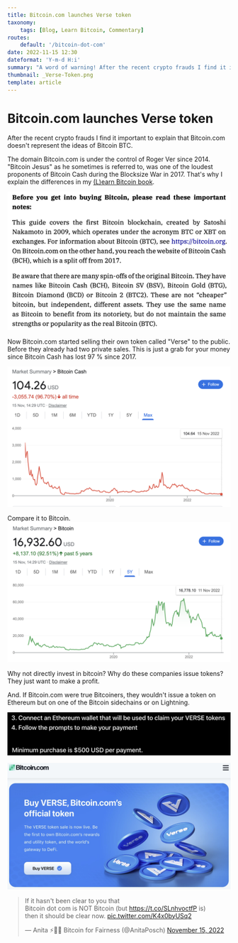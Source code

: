 ```yaml
---
title: Bitcoin.com launches Verse token
taxonomy:
    tags: [Blog, Learn Bitcoin, Commentary]
routes:
    default: '/bitcoin-dot-com'
date: 2022-11-15 12:30
dateformat: 'Y-m-d H:i'
summary: "A word of warning! After the recent crypto frauds I find it important to explain that Bitcoin.com doesn't represent the ideas of Bitcoin BTC. Now Bitcoin.com started selling their own token called \"Verse\" to the public."
thumbnail: _Verse-Token.png
template: article
---
```


# Bitcoin.com launches Verse token

After the recent crypto frauds I find it important to explain that Bitcoin.com doesn't represent the ideas of Bitcoin BTC.

The domain Bitcoin.com is under the control of Roger Ver since 2014. "Bitcoin Jesus" as he sometimes is referred to, was one of the loudest proponents of Bitcoin Cash during the Blocksize War in 2017.  That's why I explain the differences in my [(L)earn Bitcoin book](https://learnbitcoin.link).

![Page 84 of (L)earn Bitcoin](_not-bitcoin-com.png)

Now Bitcoin.com started selling their own token called "Verse" to the public. Before they already had two private sales. This is just a grab for your money since Bitcoin Cash has lost 97 % since 2017.

![Bitcpoin Cash's performance since 2017, when BTC and BCH started at the same price after the hardfork.](_bitcoin-cash-chart.png)

Compare it to Bitcoin.
![The market has decided in favor of BTC](_bitcoin-chart.png)

Why not directly invest in bitcoin? Why do these companies issue tokens? They just want to make a profit. 

And. If Bitcoin.com were true Bitcoiners, they wouldn't issue a token on Ethereum but on one of the Bitcoin sidechains or on Lightning. 

![Token built on Ethereum](_use-eth-wallet.png)

![Just don't.](_verse-token.png)

<blockquote class="twitter-tweet"><p lang="en" dir="ltr">If it hasn&#39;t been clear to you that <br>Bitcoin dot com is NOT Bitcoin (but <a href="https://t.co/SLnhvoctfP">https://t.co/SLnhvoctfP</a> is) <br>then it should be clear now. <a href="https://t.co/K4x0byUSq2">pic.twitter.com/K4x0byUSq2</a></p>&mdash; Anita ⚡🏳️‍🌈 Bitcoin for Fairness (@AnitaPosch) <a href="https://twitter.com/AnitaPosch/status/1592441604396441601?ref_src=twsrc%5Etfw">November 15, 2022</a></blockquote> 
<script async src="https://platform.twitter.com/widgets.js" charset="utf-8"></script>




